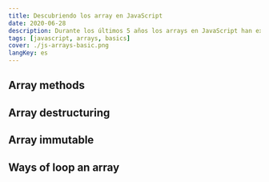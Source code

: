 ```yaml
---
title: Descubriendo los array en JavaScript
date: 2020-06-28
description: Durante los últimos 5 años los arrays en JavaScript han experimentado muchas mejoras. Te muestro algunas de ellas en esta entrada.
tags: [javascript, arrays, basics]
cover: ./js-arrays-basic.png
langKey: es
---
```


## Array methods 




## Array destructuring

## Array immutable

## Ways of loop an array

